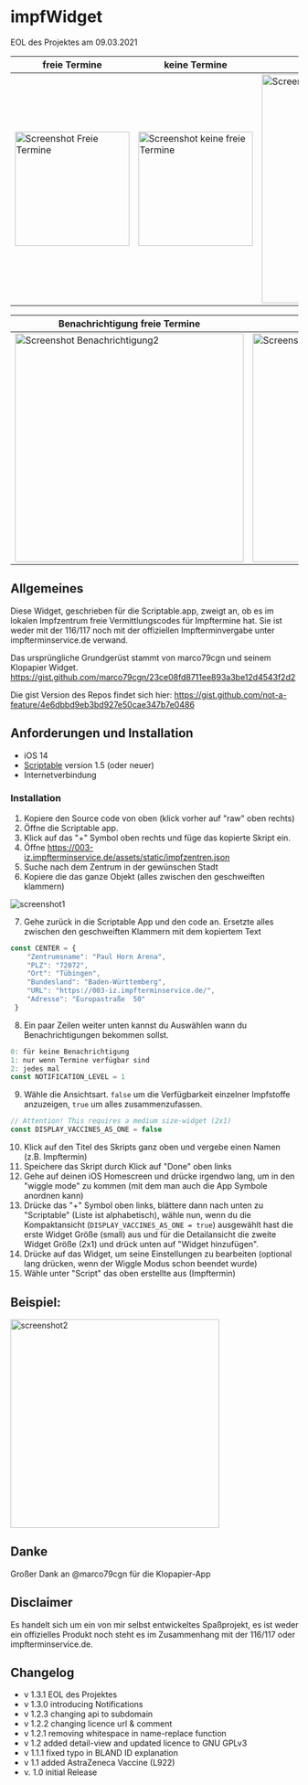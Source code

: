# impfWidget

EOL des Projektes am 09.03.2021

| freie Termine | keine Termine | Detailansicht  |
| -----------------  | ------------------ | ------------------ |
| <img src="https://user-images.githubusercontent.com/25013642/107362178-b5c50400-6ad8-11eb-998c-7ca27e34c47b.png" alt="Screenshot Freie Termine" width=200> | <img src="https://user-images.githubusercontent.com/25013642/107362185-b78ec780-6ad8-11eb-814d-ba9d099e7daf.jpg" alt="Screenshot keine freie Termine" width=200> | <img src="https://user-images.githubusercontent.com/25013642/107978719-91c45f80-6fbd-11eb-8983-17182a3e1afb.jpg" alt="Screenshot Detailansicht" width=400> |

| Benachrichtigung freie Termine | keine Termine |
| ----------------- | ----------------- |
| <img src="https://user-images.githubusercontent.com/25013642/109874176-0e6a6580-7c6f-11eb-9d5a-935ca968c9b1.png" alt="Screenshot Benachrichtigung2" width=400> | <img src="https://user-images.githubusercontent.com/25013642/109873815-9439e100-7c6e-11eb-8051-398781047a70.png" alt="Screenshot Benachrichtigung" width=400> |


## Allgemeines
Diese Widget, geschrieben für die Scriptable.app, zweigt an, ob es im lokalen Impfzentrum freie Vermittlungscodes für Impftermine hat.
Sie ist weder mit der 116/117 noch mit der offiziellen Impfterminvergabe unter impfterminservice.de verwand.

Das ursprüngliche Grundgerüst stammt von marco79cgn und seinem Klopapier Widget.
https://gist.github.com/marco79cgn/23ce08fd8711ee893a3be12d4543f2d2

Die gist Version des Repos findet sich hier: https://gist.github.com/not-a-feature/4e6dbbd9eb3bd927e50cae347b7e0486

## Anforderungen und Installation
- iOS 14
- [Scriptable](https://apps.apple.com/us/app/scriptable/id1405459188) version 1.5 (oder neuer)
- Internetverbindung 

### Installation
1) Kopiere den Source code von oben (klick vorher auf "raw" oben rechts)
2) Öffne die Scriptable app.
3) Klick auf das "+" Symbol oben rechts und füge das kopierte Skript ein.
4) Öffne https://003-iz.impfterminservice.de/assets/static/impfzentren.json
5) Suche nach dem Zentrum in der gewünschen Stadt
6) Kopiere die das ganze Objekt (alles zwischen den geschweiften klammern)

![screenshot1](https://user-images.githubusercontent.com/25013642/109874502-7caf2800-7c6f-11eb-97c6-9198b7b1be4d.png)

7) Gehe zurück in die Scriptable App und den code an. Ersetzte alles zwischen den geschweiften Klammern mit dem kopiertem Text
~~~js
const CENTER = {
    "Zentrumsname": "Paul Horn Arena",
    "PLZ": "72072",
    "Ort": "Tübingen",
    "Bundesland": "Baden-Württemberg",
    "URL": "https://003-iz.impfterminservice.de/",
    "Adresse": "Europastraße  50"
 }
~~~
8) Ein paar Zeilen weiter unten kannst du Auswählen wann du Benachrichtigungen bekommen sollst.
~~~js
0: für keine Benachrichtigung
1: nur wenn Termine verfügbar sind
2: jedes mal
const NOTIFICATION_LEVEL = 1
~~~
9) Wähle die Ansichtsart. `false` um die Verfügbarkeit einzelner Impfstoffe anzuzeigen, `true` um alles zusammenzufassen.
~~~js
// Attention! This requires a medium size-widget (2x1)
const DISPLAY_VACCINES_AS_ONE = false 
~~~
10) Klick auf den Titel des Skripts ganz oben und vergebe einen Namen (z.B. Impftermin)
11) Speichere das Skript durch Klick auf "Done" oben links
12) Gehe auf deinen iOS Homescreen und drücke irgendwo lang, um in den "wiggle mode" zu kommen (mit dem man auch die App Symbole anordnen kann)
13) Drücke das "+" Symbol oben links, blättere dann nach unten zu "Scriptable" (Liste ist alphabetisch), wähle nun, wenn du die Kompaktansicht (`DISPLAY_VACCINES_AS_ONE = true`) ausgewählt hast die erste Widget Größe (small) aus und für die Detailansicht die zweite Widget Größe (2x1) und drück unten auf "Widget hinzufügen".
14) Drücke auf das Widget, um seine Einstellungen zu bearbeiten (optional lang drücken, wenn der Wiggle Modus schon beendet wurde)
15) Wähle unter "Script" das oben erstellte aus (Impftermin)

## Beispiel:
<img width="365" alt="screenshot2" src="https://user-images.githubusercontent.com/25013642/107362076-929a5480-6ad8-11eb-92a2-db724331d674.png">

## Danke

Großer Dank an @marco79cgn für die Klopapier-App 

## Disclaimer
Es handelt sich um ein von mir selbst entwickeltes Spaßprojekt, es ist weder ein offizielles Produkt noch steht es im Zusammenhang mit der 116/117 oder impfterminservice.de. 

## Changelog
- v 1.3.1 EOL des Projektes
- v 1.3.0 introducing Notifications 
- v 1.2.3 changing api to subdomain
- v 1.2.2 changing licence url & comment
- v 1.2.1 removing whitespace in name-replace function
- v 1.2 added detail-view and updated licence to GNU GPLv3
- v 1.1.1 fixed typo in BLAND ID explanation
- v 1.1 added AstraZeneca Vaccine (L922)
- v. 1.0 initial Release

